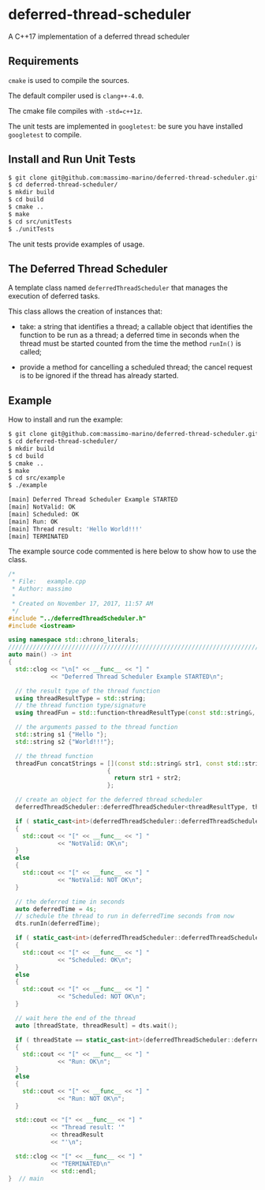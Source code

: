 # deferred-thread-scheduler
A C++17 implementation of a deferred thread scheduler

## Requirements

`cmake` is used to compile the sources.

The default compiler used is `clang++-4.0`.

The cmake file compiles with `-std=c++1z`.

The unit tests are implemented in `googletest`: be sure you have installed `googletest` to compile.


## Install and Run Unit Tests

```bash
$ git clone git@github.com:massimo-marino/deferred-thread-scheduler.git
$ cd deferred-thread-scheduler/
$ mkdir build
$ cd build
$ cmake ..
$ make
$ cd src/unitTests
$ ./unitTests
```
The unit tests provide examples of usage.


## The Deferred Thread Scheduler

A template class named `deferredThreadScheduler` that manages the execution of deferred tasks.

This class allows the creation of instances that:

- take: a string that identifies a thread; a callable object that identifies the function to be run as a thread; a deferred time in seconds when the thread must be started counted from the time the method `runIn()` is called;

- provide a method for cancelling a scheduled thread; the cancel request is to be ignored if the thread has already started.


## Example

How to install and run the example:

```bash
$ git clone git@github.com:massimo-marino/deferred-thread-scheduler.git
$ cd deferred-thread-scheduler/
$ mkdir build
$ cd build
$ cmake ..
$ make
$ cd src/example
$ ./example

[main] Deferred Thread Scheduler Example STARTED
[main] NotValid: OK
[main] Scheduled: OK
[main] Run: OK
[main] Thread result: 'Hello World!!!'
[main] TERMINATED

```

The example source code commented is here below to show how to use the class.


```C++
/* 
 * File:   example.cpp
 * Author: massimo
 * 
 * Created on November 17, 2017, 11:57 AM
 */
#include "../deferredThreadScheduler.h"
#include <iostream>

using namespace std::chrono_literals;
////////////////////////////////////////////////////////////////////////////////
auto main() -> int
{
  std::clog << "\n[" << __func__ << "] "
            << "Deferred Thread Scheduler Example STARTED\n";

  // the result type of the thread function
  using threadResultType = std::string;
  // the thread function type/signature
  using threadFun = std::function<threadResultType(const std::string&, const std::string&)>;

  // the arguments passed to the thread function
  std::string s1 {"Hello "};
  std::string s2 {"World!!!"};

  // the thread function
  threadFun concatStrings = [](const std::string& str1, const std::string& str2) -> threadResultType
                            {
                              return str1 + str2;
                            };

  // create an object for the deferred thread scheduler
  deferredThreadScheduler::deferredThreadScheduler<threadResultType, threadFun> dts {"concatStrings", concatStrings, s1, s2};

  if ( static_cast<int>(deferredThreadScheduler::deferredThreadSchedulerBase::threadState::NotValid) == dts.getThreadState() )
  {
    std::cout << "[" << __func__ << "] "
              << "NotValid: OK\n";
  }
  else
  {
    std::cout << "[" << __func__ << "] "
              << "NotValid: NOT OK\n";
  }

  // the deferred time in seconds
  auto deferredTime = 4s;
  // schedule the thread to run in deferredTime seconds from now
  dts.runIn(deferredTime);

  if ( static_cast<int>(deferredThreadScheduler::deferredThreadSchedulerBase::threadState::Scheduled) == dts.getThreadState() )
  {
    std::cout << "[" << __func__ << "] "
              << "Scheduled: OK\n";
  }
  else
  {
    std::cout << "[" << __func__ << "] "
              << "Scheduled: NOT OK\n";
  }

  // wait here the end of the thread
  auto [threadState, threadResult] = dts.wait();

  if ( threadState == static_cast<int>(deferredThreadScheduler::deferredThreadSchedulerBase::threadState::Run) )
  {
    std::cout << "[" << __func__ << "] "
              << "Run: OK\n";
  }
  else
  {
    std::cout << "[" << __func__ << "] "
              << "Run: NOT OK\n";
  }

  std::cout << "[" << __func__ << "] "
            << "Thread result: '"
            << threadResult
            << "'\n";

  std::clog << "[" << __func__ << "] "
            << "TERMINATED\n"
            << std::endl;
}  // main

```
